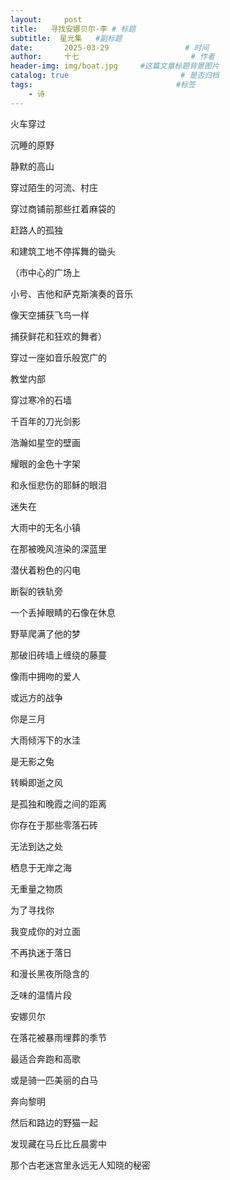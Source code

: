 ```yaml
---
layout:     post                       
title:   寻找安娜贝尔·李 # 标题
subtitle:  星光集   #副标题
date:       2025-03-29                 # 时间
author:     十七                         # 作者
header-img: img/boat.jpg     #这篇文章标题背景图片
catalog: true                         # 是否归档
tags:                                #标签
    - 诗
---
```

火车穿过

沉睡的原野

静默的高山

穿过陌生的河流、村庄

穿过商铺前那些扛着麻袋的

赶路人的孤独

和建筑工地不停挥舞的锄头

（市中心的广场上

小号、吉他和萨克斯演奏的音乐

像天空捕获飞鸟一样

捕获鲜花和狂欢的舞者）

穿过一座如音乐般宽广的

教堂内部

穿过寒冷的石墙

千百年的刀光剑影

浩瀚如星空的壁画

耀眼的金色十字架

和永恒悲伤的耶稣的眼泪

迷失在

大雨中的无名小镇

在那被晚风渲染的深蓝里

潜伏着粉色的闪电

断裂的铁轨旁

一个丢掉眼睛的石像在休息

野草爬满了他的梦

那破旧砖墙上缠绕的藤蔓

像雨中拥吻的爱人

或远方的战争

你是三月

大雨倾泻下的水洼

是无影之兔

转瞬即逝之风

是孤独和晚霞之间的距离

你存在于那些零落石砖

无法到达之处

栖息于无岸之海

无重量之物质

为了寻找你

我变成你的对立面

不再执迷于落日

和漫长黑夜所隐含的

乏味的温情片段

安娜贝尔

在落花被暴雨埋葬的季节

最适合奔跑和高歌

或是骑一匹美丽的白马

奔向黎明

然后和路边的野猫一起

发现藏在马丘比丘晨雾中

那个古老迷宫里永远无人知晓的秘密
